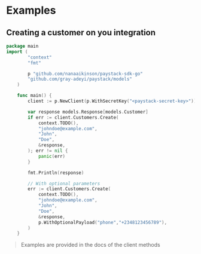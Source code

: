 # Examples

## Creating a customer on you integration

```go
package main
import (
		"context"
		"fmt"

		p "github.com/nanaaikinson/paystack-sdk-go"
		"github.com/gray-adeyi/paystack/models"
	)

	func main() {
		client := p.NewClient(p.WithSecretKey("<paystack-secret-key>"))

		var response models.Response[models.Customer]
		if err := client.Customers.Create(
			context.TODO(),
			"johndoe@example.com",
			"John",
			"Doe", 
			&response,
		); err != nil {
			panic(err)
		}

		fmt.Println(response)

		// With optional parameters
		err := client.Customers.Create(
			context.TODO(),
			"johndoe@example.com",
			"John",
			"Doe", 
			&response, 
			p.WithOptionalPayload("phone","+2348123456789"),
		)
	}
```

> Examples are provided in the docs of the client methods
